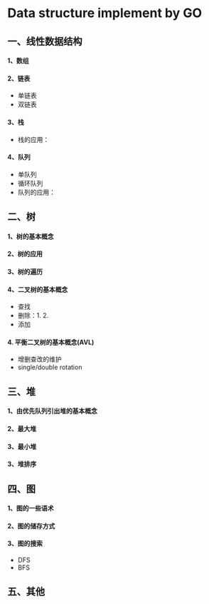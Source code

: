 # Data structure implement by GO

## 一、线性数据结构
#### 1、数组
#### 2、链表
- 单链表
- 双链表
#### 3、栈
- 栈的应用：
#### 4、队列
- 单队列
- 循环队列
- 队列的应用：
## 二、树
#### 1、树的基本概念
#### 2、树的应用
#### 3、树的遍历
#### 4、二叉树的基本概念
- 查找
- 删除：1. 2.
- 添加
#### 4. 平衡二叉树的基本概念(AVL)
- 增删查改的维护
- single/double rotation
## 三、堆
#### 1、由优先队列引出堆的基本概念
#### 2、最大堆
#### 3、最小堆
#### 3、堆排序
## 四、图
#### 1、图的一些语术
#### 2、图的储存方式
#### 3、图的搜索
- DFS
- BFS
## 五、其他

